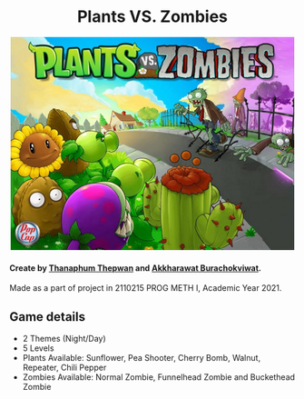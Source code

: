 <h1 align="center">Plants VS. Zombies</h1>
<p align="center">
  <img width="500" src="./assets/images/Plants-vs-Zombies.jpg">
</p>

#### Create by **[Thanaphum Thepwan](https://www.github.com/tnptw)** and **[Akkharawat Burachokviwat](https://www.github.com/EarthAkkharawat)**.

Made as a part of project in 2110215 PROG METH I, Academic Year 2021.

## Game details
- 2 Themes (Night/Day)
- 5 Levels
- Plants Available: Sunflower, Pea Shooter, Cherry Bomb, Walnut, Repeater, Chili Pepper
- Zombies Available: Normal Zombie, Funnelhead Zombie and Buckethead Zombie
